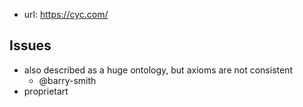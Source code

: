 
- url: https://cyc.com/

## Issues

- also described as a huge ontology, but axioms are not consistent
  - @barry-smith
- proprietart
